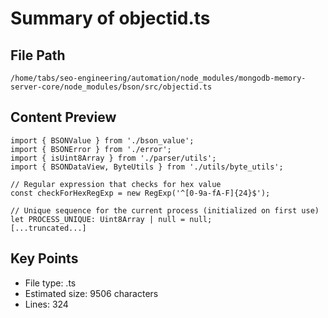 # Summary of objectid.ts
  
## File Path
`/home/tabs/seo-engineering/automation/node_modules/mongodb-memory-server-core/node_modules/bson/src/objectid.ts`

## Content Preview
```
import { BSONValue } from './bson_value';
import { BSONError } from './error';
import { isUint8Array } from './parser/utils';
import { BSONDataView, ByteUtils } from './utils/byte_utils';

// Regular expression that checks for hex value
const checkForHexRegExp = new RegExp('^[0-9a-fA-F]{24}$');

// Unique sequence for the current process (initialized on first use)
let PROCESS_UNIQUE: Uint8Array | null = null;
[...truncated...]
```

## Key Points
- File type: .ts
- Estimated size: 9506 characters
- Lines: 324
